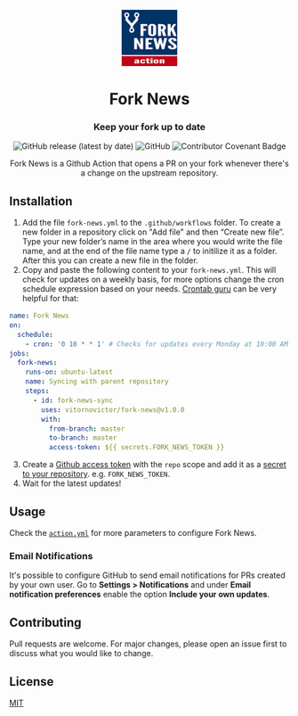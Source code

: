 <p align="center">
  <img src="logo.png" alt="logo" width="20%"/>
</p>
<h1 align="center">
  Fork News
</h1>
<h3 align="center">
  Keep your fork up to date
</h3>
<p align="center">
  <img alt="GitHub release (latest by date)" src="https://img.shields.io/github/v/release/VitorNoVictor/fork-news">
  <img alt="GitHub" src="https://img.shields.io/github/license/VitorNoVictor/fork-news">
  <img src="https://img.shields.io/badge/Contributor%20Covenant-v2.0%20adopted-ff69b4.svg" alt="Contributor Covenant Badge">
</p>

<p align="center">
  Fork News is a Github Action that opens a PR on your fork whenever there's a change on the upstream repository. 
</p>

## Installation

1. Add the file `fork-news.yml` to the `.github/workflows` folder. To create a new folder in a repository click on "Add file" and then “Create new file”. Type your new folder’s name in the area where you would write the file name, and at the end of the file name type a `/` to initilize it as a folder. After this you can create a new file in the folder.
2. Copy and paste the following content to your `fork-news.yml`. This will check for updates on a weekly basis, for more options change the cron schedule expression based on your needs. [Crontab guru](https://crontab.guru/) can be very helpful for that:

```yaml
name: Fork News
on:
  schedule:
    - cron: '0 10 * * 1' # Checks for updates every Monday at 10:00 AM
jobs:
  fork-news:
    runs-on: ubuntu-latest
    name: Syncing with parent repository
    steps:
      - id: fork-news-sync
        uses: vitornovictor/fork-news@v1.0.0
        with:
          from-branch: master
          to-branch: master
          access-token: ${{ secrets.FORK_NEWS_TOKEN }}
```

3. Create a [Github access token](https://docs.github.com/en/free-pro-team@latest/github/authenticating-to-github/creating-a-personal-access-token) with the `repo` scope and add it as a [secret to your repository](https://docs.github.com/en/free-pro-team@latest/actions/reference/encrypted-secrets#creating-encrypted-secrets-for-a-repository). e.g. `FORK_NEWS_TOKEN`.
4. Wait for the latest updates!

## Usage

Check the [`action.yml`](https://github.com/VitorNoVictor/fork-news/blob/main/action.yml) for more parameters to configure Fork News. 

### Email Notifications

It's possible to configure GitHub to send email notifications for PRs created by your own user. Go to __Settings > Notifications__ and under __Email notification preferences__ enable the option __Include your own updates__.

## Contributing

Pull requests are welcome. For major changes, please open an issue first to discuss what you would like to change.

## License
[MIT](https://choosealicense.com/licenses/mit/)
